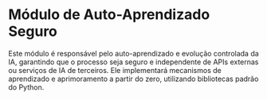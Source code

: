 # Módulo de Auto-Aprendizado Seguro

Este módulo é responsável pelo auto-aprendizado e evolução controlada da IA, garantindo que o processo seja seguro e independente de APIs externas ou serviços de IA de terceiros. Ele implementará mecanismos de aprendizado e aprimoramento a partir do zero, utilizando bibliotecas padrão do Python.

